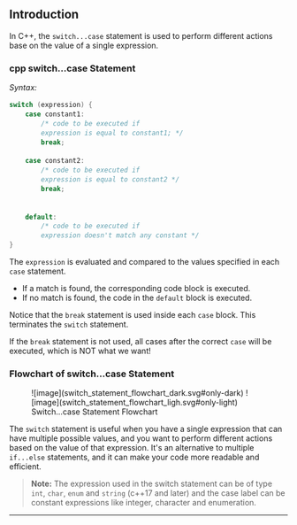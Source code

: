 ## Introduction

In C++, the `switch...case` statement is used to perform different actions base on the value of a single expression.

### cpp switch...case Statement

_Syntax:_

```cpp
switch (expression) {
    case constant1:
        /* code to be executed if
        expression is equal to constant1; */
        break;

    case constant2:
        /* code to be executed if
        expression is equal to constant2 */
        break;


    default:
        /* code to be executed if
        expression doesn't match any constant */
}
```

The `expression` is evaluated and compared to the values specified in each `case` statement. 
- If a match is found, the corresponding code block is executed.
- If no match is found, the code in the `default` block is executed.

Notice that the `break` statement is used inside each `case` block. This terminates the `switch` statement.

If the `break` statement is not used, all cases after the correct `case` will be executed, which is NOT what we want!

### Flowchart of switch...case Statement

<figure markdown>
![image](switch_statement_flowchart_dark.svg#only-dark)
![image](switch_statement_flowchart_ligh.svg#only-light)
    <figcaption>Switch...case Statement Flowchart</figcaption>
</figure>

The `switch` statement is useful when you have a single expression that can have multiple possible values, and you want to perform different actions based on the value of that expression. It's an alternative to multiple `if...else` statements, and it can make your code more readable and efficient.

> **Note:** The expression used in the switch statement can be of type `int`, `char`, `enum` and `string` (c++17 and later) and the case label can be constant expressions like integer, character and enumeration.

---